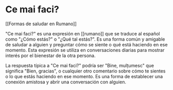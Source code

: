 # Ce mai faci?

[[Formas de saludar en Rumano]]

"Ce mai faci?" es una expresión en [[rumano]] que se traduce al español como "¿Cómo estás?" o "¿Qué tal estás?". Es una forma común y amigable de saludar a alguien y preguntar cómo se siente o qué está haciendo en ese momento. Esta expresión se utiliza en conversaciones diarias para mostrar interés por el bienestar de la otra persona.

La respuesta típica a "Ce mai faci?" podría ser "Bine, mulțumesc" que significa "Bien, gracias", o cualquier otro comentario sobre cómo te sientes o lo que estás haciendo en ese momento. Es una forma de establecer una conexión amistosa y abrir una conversación con alguien.